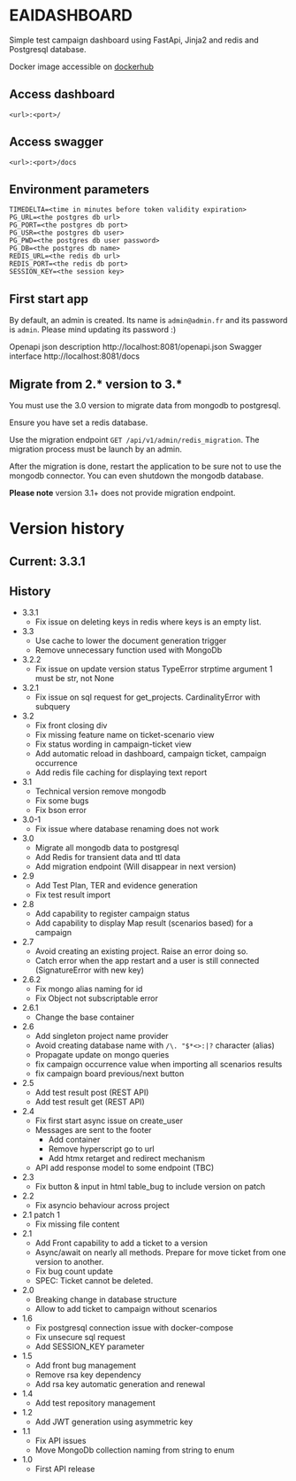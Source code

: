 # EAIDASHBOARD

Simple test campaign dashboard using FastApi, Jinja2 and redis and Postgresql database. 

Docker image accessible on [dockerhub](https://hub.docker.com/r/hiddengob/eaidashboard)

## Access dashboard

`<url>:<port>/`

## Access swagger

`<url>:<port>/docs`

## Environment parameters

```text
TIMEDELTA=<time in minutes before token validity expiration>
PG_URL=<the postgres db url>
PG_PORT=<the postgres db port>
PG_USR=<the postgres db user>
PG_PWD=<the postgres db user password>
PG_DB=<the postgres db name>
REDIS_URL=<the redis db url>
REDIS_PORT=<the redis db port>
SESSION_KEY=<the session key>
```

## First start app

By default, an admin is created. Its name is `admin@admin.fr` and its password is `admin`. Please mind updating its password :)

Openapi json description http://localhost:8081/openapi.json
Swagger interface http://localhost:8081/docs

## Migrate from 2.* version to 3.*

You must use the 3.0 version to migrate data from mongodb to postgresql.

Ensure you have set a redis database. 

Use the migration endpoint `GET /api/v1/admin/redis_migration`. The migration process must be launch by an admin.

After the migration is done, restart the application to be sure not to use the mongodb connector. You can even shutdown the mongodb database.

**Please note** version 3.1+ does not provide migration endpoint.

# Version history

## Current: 3.3.1

## History
- 3.3.1
  - Fix issue on deleting keys in redis where keys is an empty list. 
- 3.3
  - Use cache to lower the document generation trigger
  - Remove unnecessary function used with MongoDb
- 3.2.2
  - Fix issue on update version status TypeError strptime argument 1 must be str, not None
- 3.2.1
  - Fix issue on sql request for get_projects. CardinalityError with subquery
- 3.2
  - Fix front closing div
  - Fix missing feature name on ticket-scenario view
  - Fix status wording in campaign-ticket view
  - Add automatic reload in dashboard, campaign ticket, campaign occurrence
  - Add redis file caching for displaying text report
- 3.1
  - Technical version remove mongodb
  - Fix some bugs
  - Fix bson error
- 3.0-1
  - Fix issue where database renaming does not work
- 3.0
  - Migrate all mongodb data to postgresql
  - Add Redis for transient data and ttl data
  - Add migration endpoint (Will disappear in next version)
- 2.9
  - Add Test Plan, TER and evidence generation
  - Fix test result import
- 2.8
  - Add capability to register campaign status
  - Add capability to display Map result (scenarios based) for a campaign
- 2.7
  - Avoid creating an existing project. Raise an error doing so.
  - Catch error when the app restart and a user is still connected (SignatureError with new key)
- 2.6.2
  - Fix mongo alias naming for id
  - Fix Object not subscriptable error
- 2.6.1
  - Change the base container
- 2.6
  - Add singleton project name provider
  - Avoid creating database name with `/\. "$*<>:|?` character (alias)
  - Propagate update on mongo queries
  - fix campaign occurrence value when importing all scenarios results
  - fix campaign board previous/next button
- 2.5
  - Add test result post (REST API)
  - Add test result get (REST API)
- 2.4
  - Fix first start async issue on create_user
  - Messages are sent to the footer
    - Add container
    - Remove hyperscript go to url
    - Add htmx retarget and redirect mechanism
  - API add response model to some endpoint (TBC)
- 2.3
  - Fix button & input in html table_bug to include version on patch
- 2.2
  - Fix asyncio behaviour across project
- 2.1 patch 1
  - Fix missing file content
- 2.1
  - Add Front capability to add a ticket to a version
  - Async/await on nearly all methods. Prepare for move ticket from one version to another.
  - Fix bug count update
  - SPEC: Ticket cannot be deleted.
- 2.0
  - Breaking change in database structure
  - Allow to add ticket to campaign without scenarios
- 1.6
  - Fix postgresql connection issue with docker-compose
  - Fix unsecure sql request
  - Add SESSION_KEY parameter
- 1.5
  - Add front bug management
  - Remove rsa key dependency
  - Add rsa key automatic generation and renewal
- 1.4
  - Add test repository management
- 1.2
  - Add JWT generation using asymmetric key
- 1.1
  - Fix API issues
  - Move MongoDb collection naming from string to enum
- 1.0
  - First API release